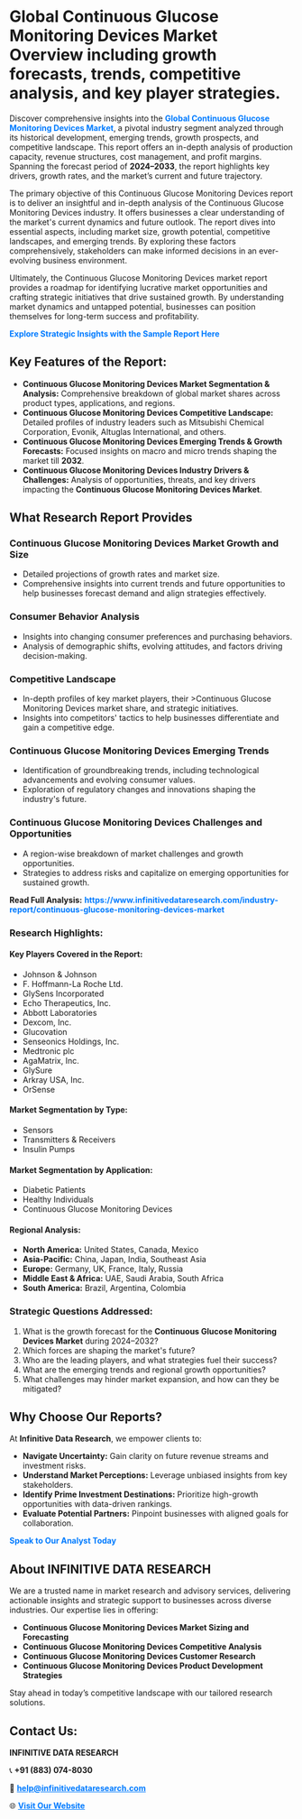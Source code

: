 <h1>Global Continuous Glucose Monitoring Devices Market Overview including growth forecasts, trends, competitive analysis, and key player strategies.</h1>
<p>
Discover comprehensive insights into the 
<a href="https://www.infinitivedataresearch.com/industry-report/continuous-glucose-monitoring-devices-market" rel="dofollow" style="color: #007BFF; text-decoration: none;"><strong>Global Continuous Glucose Monitoring Devices Market</strong></a>, a pivotal industry segment analyzed through its historical development, emerging trends, growth prospects, and competitive landscape. This report offers an in-depth analysis of production capacity, revenue structures, cost management, and profit margins. Spanning the forecast period of <strong>2024–2033</strong>, the report highlights key drivers, growth rates, and the market’s current and future trajectory.
</p>
<p>
The primary objective of this Continuous Glucose Monitoring Devices report is to deliver an insightful and in-depth analysis of the Continuous Glucose Monitoring Devices industry. It offers businesses a clear understanding of the market's current dynamics and future outlook. The report dives into essential aspects, including market size, growth potential, competitive landscapes, and emerging trends. By exploring these factors comprehensively, stakeholders can make informed decisions in an ever-evolving business environment.
</p>
<p>
Ultimately, the Continuous Glucose Monitoring Devices market report provides a roadmap for identifying lucrative market opportunities and crafting strategic initiatives that drive sustained growth. By understanding market dynamics and untapped potential, businesses can position themselves for long-term success and profitability.
</p>
<p>
<a href="https://www.infinitivedataresearch.com/request-sample/reportId=107444" style="color: #007BFF; text-decoration: none;"><strong>Explore Strategic Insights with the Sample Report Here</strong></a>
</p>

<h2>Key Features of the Report:</h2>
<ul>
<li><strong>Continuous Glucose Monitoring Devices Market Segmentation & Analysis:</strong> Comprehensive breakdown of global market shares across product types, applications, and regions.</li>
<li><strong>Continuous Glucose Monitoring Devices Competitive Landscape:</strong> Detailed profiles of industry leaders such as Mitsubishi Chemical Corporation, Evonik, Altuglas International, and others.</li>
<li><strong>Continuous Glucose Monitoring Devices Emerging Trends & Growth Forecasts:</strong> Focused insights on macro and micro trends shaping the market till <strong>2032</strong>.</li>
<li><strong>Continuous Glucose Monitoring Devices Industry Drivers & Challenges:</strong> Analysis of opportunities, threats, and key drivers impacting the <strong>Continuous Glucose Monitoring Devices Market</strong>.</li>
</ul>

<h2>What Research Report Provides</h2>
<h3>Continuous Glucose Monitoring Devices Market Growth and Size</h3>
<ul>
<li>Detailed projections of growth rates and market size.</li>
<li>Comprehensive insights into current trends and future opportunities to help businesses forecast demand and align strategies effectively.</li>
</ul>

<h3>Consumer Behavior Analysis</h3>
<ul>
<li>Insights into changing consumer preferences and purchasing behaviors.</li>
<li>Analysis of demographic shifts, evolving attitudes, and factors driving decision-making.</li>
</ul>

<h3>Competitive Landscape</h3>
<ul>
<li>In-depth profiles of key market players, their >Continuous Glucose Monitoring Devices market share, and strategic initiatives.</li>
<li>Insights into competitors' tactics to help businesses differentiate and gain a competitive edge.</li>
</ul>

<h3>Continuous Glucose Monitoring Devices Emerging Trends</h3>
<ul>
<li>Identification of groundbreaking trends, including technological advancements and evolving consumer values.</li>
<li>Exploration of regulatory changes and innovations shaping the industry's future.</li>
</ul>

<h3>Continuous Glucose Monitoring Devices Challenges and Opportunities</h3>
<ul>
<li>A region-wise breakdown of market challenges and growth opportunities.</li>
<li>Strategies to address risks and capitalize on emerging opportunities for sustained growth.</li>
</ul>
<p><strong>Read Full Analysis:</strong> <a href="https://www.infinitivedataresearch.com/industry-report/continuous-glucose-monitoring-devices-market" rel="dofollow" style="color: #007BFF; text-decoration: none;"><strong>https://www.infinitivedataresearch.com/industry-report/continuous-glucose-monitoring-devices-market</strong></a></p>
<h3>Research Highlights:</h3>
<h4>Key Players Covered in the Report:</h4>
<ul><li>Johnson &amp; Johnson</li><li>F. Hoffmann-La Roche Ltd.</li><li>GlySens Incorporated</li><li>Echo Therapeutics, Inc.</li><li>Abbott Laboratories</li><li>Dexcom, Inc.</li><li>Glucovation</li><li>Senseonics Holdings, Inc.</li><li>Medtronic plc</li><li>AgaMatrix, Inc.</li><li>GlySure</li><li>Arkray USA, Inc.</li><li>OrSense</li></ul>
<h4>Market Segmentation by Type:</h4>
<ul><li>Sensors</li><li>Transmitters &amp; Receivers</li><li>Insulin Pumps</li></ul>
<h4>Market Segmentation by Application:</h4>
<ul><li>Diabetic Patients</li><li>Healthy Individuals</li><li>Continuous Glucose Monitoring Devices</li></ul>

<h4>Regional Analysis:</h4>
<ul>
<li><strong>North America:</strong> United States, Canada, Mexico</li>
<li><strong>Asia-Pacific:</strong> China, Japan, India, Southeast Asia</li>
<li><strong>Europe:</strong> Germany, UK, France, Italy, Russia</li>
<li><strong>Middle East & Africa:</strong> UAE, Saudi Arabia, South Africa</li>
<li><strong>South America:</strong> Brazil, Argentina, Colombia</li>
</ul>

<h3>Strategic Questions Addressed:</h3>
<ol>
<li>What is the growth forecast for the <strong>Continuous Glucose Monitoring Devices Market</strong> during 2024–2032?</li>
<li>Which forces are shaping the market's future?</li>
<li>Who are the leading players, and what strategies fuel their success?</li>
<li>What are the emerging trends and regional growth opportunities?</li>
<li>What challenges may hinder market expansion, and how can they be mitigated?</li>
</ol>

<h2>Why Choose Our Reports?</h2>
<p>At <strong>Infinitive Data Research</strong>, we empower clients to:</p>
<ul>
<li><strong>Navigate Uncertainty:</strong> Gain clarity on future revenue streams and investment risks.</li>
<li><strong>Understand Market Perceptions:</strong> Leverage unbiased insights from key stakeholders.</li>
<li><strong>Identify Prime Investment Destinations:</strong> Prioritize high-growth opportunities with data-driven rankings.</li>
<li><strong>Evaluate Potential Partners:</strong> Pinpoint businesses with aligned goals for collaboration.</li>
</ul>
<p><a href="https://www.infinitivedataresearch.com/industry-report/continuous-glucose-monitoring-devices-market" rel="dofollow" style="color: #007BFF; text-decoration: none;"><strong>Speak to Our Analyst Today</strong></a></p>

<h2>About INFINITIVE DATA RESEARCH</h2>
<p>We are a trusted name in market research and advisory services, delivering actionable insights and strategic support to businesses across diverse industries. Our expertise lies in offering:</p>
<ul>
<li><strong>Continuous Glucose Monitoring Devices Market Sizing and Forecasting</strong></li>
<li><strong>Continuous Glucose Monitoring Devices Competitive Analysis</strong></li>
<li><strong>Continuous Glucose Monitoring Devices Customer Research</strong></li>
<li><strong>Continuous Glucose Monitoring Devices Product Development Strategies</strong></li>
</ul>
<p>Stay ahead in today’s competitive landscape with our tailored research solutions.</p>

<h2>Contact Us:</h2>
<p><strong>INFINITIVE DATA RESEARCH</strong></p>
<p>📞 <strong>+91 (883) 074-8030</strong></p>
<p>📧 <strong><a href="mailto:help@infinitivedataresearch.com" style="color: #007BFF;">help@infinitivedataresearch.com</a></strong></p>
<p>🌐 <strong><a href="https://www.infinitivedataresearch.com" rel="dofollow" style="color: #007BFF;">Visit Our Website</a></strong></p>